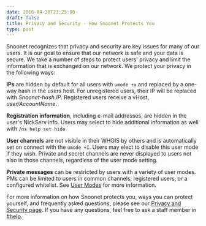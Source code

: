 ```yaml
--- 
date: 2016-04-28T23:25:00
draft: false
title: Privacy and Security - How Snoonet Protects You
type: post
---
```


Snoonet recognizes that privacy and security are key issues for many of our users.  It is our goal to ensure that our network is safe and your data is secure.  We take a number of steps to protect users' privacy and limit the information that is exchanged on our network.  We protect your privacy in the following ways:

**IPs** are hidden by default for all users with `umode +x` and replaced by a one-way hash in the users host. For unregistered users, their IP will be replaced with *Snoonet-hash.IP*. Registered users receive a vHost, *user/AccountName*.

**Registration information**, including e-mail addresses, are hidden in the user's NickServ info. Users may select to hide additional information as well with `/ns help set hide`

**User channels** are not visible in their WHOIS by others and is automatically set on connect with the `umode +I`. Users may elect to disable this user mode if they wish. Private and secret channels are never displayed to users not also in those channels, regardless of the user mode setting.

**Private messages** can be restricted by users with a variety of user modes. PMs can be limited to users in common channels, registered users, or a configured whitelist. See [User Modes](https://snoonet.org/umodes) for more information.

For more information on how Snoonet protects you, ways you can protect yourself, and frequently asked questions, please see our [Privacy and Security page](https://snoonet.org/privacy). If you have any questions, feel free to ask a staff member in [#help](https://webchat.snoonet.org/help).